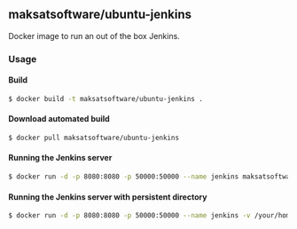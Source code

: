 ## maksatsoftware/ubuntu-jenkins

Docker image to run an out of the box Jenkins.

### Usage

#### Build

```bash
$ docker build -t maksatsoftware/ubuntu-jenkins .
```

#### Download automated build

```bash
$ docker pull maksatsoftware/ubuntu-jenkins
```

#### Running the Jenkins server 

```bash
$ docker run -d -p 8080:8080 -p 50000:50000 --name jenkins maksatsoftware/ubuntu-jenkins
```

#### Running the Jenkins server with persistent directory

```bash
$ docker run -d -p 8080:8080 -p 50000:50000 --name jenkins -v /your/home:/var/jenkins maksatsoftware/ubuntu-jenkins
```
